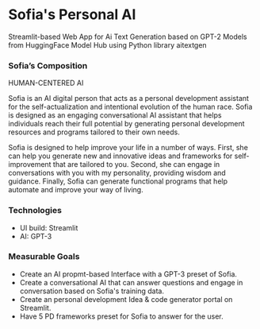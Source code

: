 # Sofia's Personal AI
Streamlit-based Web App for Ai Text Generation based on GPT-2 Models from HuggingFace Model Hub using Python library aitextgen

### Sofia’s Composition

HUMAN-CENTERED AI

Sofia is an AI digital person that acts as a personal development assistant for the self-actualization and intentional evolution of the human race. Sofia is designed as an engaging conversational AI assistant that helps individuals reach their full potential by generating personal development resources and programs tailored to their own needs. 

Sofia is designed to help improve your life in a number of ways. First, she can help you generate new and innovative ideas and frameworks for self-improvement that are tailored to you. Second, she can engage in conversations with you with my personality, providing wisdom and guidance. Finally, Sofia can generate functional programs that help automate and improve your way of living.


### Technologies

- UI build: Streamlit
- AI: GPT-3

### Measurable Goals
- Create an AI propmt-based Interface with a GPT-3 preset of Sofia. 
- Create a conversational AI that can answer questions and engage in conversation based on Sofia's training data.
- Create an personal development Idea & code generator portal on Streamlit.
- Have 5 PD frameworks preset for Sofia to answer for the user.

